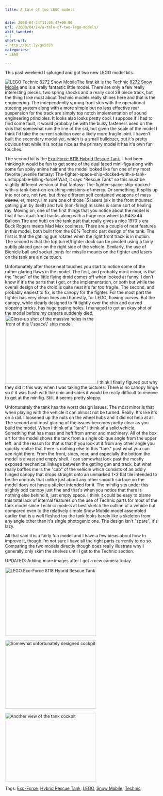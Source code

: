 ```yaml
---
title: A tale of two LEGO models


date: 2008-04-24T11:05:47+00:00
url: /2008/04/24/a-tale-of-two-lego-models/
aktt_tweeted:
- 1
short-url:
- http://bit.ly/gv5dJh
categories:
- LEGO

---
```

<div class='microid-mailto+http:sha1:ed8e70852ea380e32e61cbbd9dae32e9805a3e80'>

This past weekend I splurged and got two new LEGO model kits.



<img src='http://farm4.static.flickr.com/3049/2437178549_f68a50156f_m.jpg' alt='LEGO Technic 8272 Snow Mobile' class='alignleft' />The first kit is the <a href="http://technic.lego.com/en-us/products/speed/8272speed.aspx">Technic 8272 Snow Mobile</a> and is a really fantastic little model. There are only a few really interesting pieces, two spring shocks and a really cool 28 piece track, but the thing I like most about Technic models really shines here and that is the engineering. The independently sprung front skis with the operational steering system along with a more simple but no less effective rear suspension for the track are simply top notch implementation of sound engineering principles. It looks also looks pretty cool. I suppose if I had to find some fault, it would probably be with the bulky fasteners used on the skis that somewhat ruin the line of the ski, but given the scale of the model I think I'd take the current solution over a likely more fragile joint. I haven't built the secondary model yet, which is a small bulldozer, but it's pretty obvious that while it is not as nice as the primary model it has it's own fun touches.



The second kit is the <a href="http://exoforce.lego.com/en-us/products/humans/8118.aspx">Exo-Force 8118 Hybrid Rescue Tank</a>. I had been thinking it would be fun to get some of the dual faced mini-figs along with some fun spiky anime hair and the model looked like fun one of my most favorite juvenile fantasy: The-fighter-space-ship-docked-with-a-tank-unstoppable-killing-force! Wait, it says "Rescue Tank" so this must be slightly different version of that fantasy: The-fighter-space-ship-docked-with-a-tank-bent-on-crushing-missions-of-mercy. Or something. It splits up into not one, not two, but <em>three</em> different self contained weapons of mass <strike>destru</strike>, er, mercy. I'm sure one of those 15 lasers (six in the front mounted gatling gun by itself) and two (non-firing) missiles is some sort of healing ray. Moving on, one of the first things that you notice about the model is that it has dual-front tracks along with a huge rear wheel (a 94.8&#215;44 Balloon Tire and hub) on the tank part that really gives a nice 1970's era Buck Rogers meets Mad Max coolness. There are a couple of neat features in this model, both built from the 80% Technic part design of the tank. The first is that the gatling gun rotates when the right front track is in motion. The second is that the top turret/fighter dock can be pivoted using a fairly subtly placed gear on the right side of the vehicle. Similarly, the use of Bionicle ball and socket joints for missile mounts on the fighter and lasers on the tank are a nice touch.



Unfortunately after those neat touches you start to notice some of the rather glaring flaws in the model. The first, and probably most minor, is that the "head" of the little flying droid comes off when looked at funny. I don't know if it's the parts that I got, or the implementation, or both but while the overall design of the droid is quite neat it's far too fragile. The second, and probably easiest to fix, is the canopy for the fighter. For the most part the fighter has very clean lines and honestly, for LEGO, flowing curves. But the canopy, while clearly designed to fit tightly over the chin and curved slopping bricks, has huge gaping holes. I managed to get an okay shot of the model before my camera suddenly died. <a href='http://www.cavort.org/wp-content/uploads/2008/04/2008-04-23-april-legos-035.jpg'><img src="http://www.cavort.org/wp-content/uploads/2008/04/2008-04-23-april-legos-035-300x224.jpg" alt="Close-up shot of the massive holes in the front of this \&quot;space\&quot; ship model." title="Not vacuum rated" width="300" height="224" class="alignright size-medium wp-image-654" /></a> I think I finally figured out why they did it this way when I was taking the pictures: There is no canopy hinge so if it was flush with the chin and sides it would be really difficult to remove to get at the minifig. Still, it seems pretty sloppy.



Unfortunately the tank has the worst design issues. The most minor is that when playing with the vehicle it can almost not be turned. Really. It's like it's on a rail. I loosened up the nuts on the wheel hubs and it did not help at all. The second and most glaring of the issues becomes pretty clear as you build the model. When I think of a "tank" I think of a solid vehicle. Something that has mass and heft from armor and machinery. All of the box art for the model shows the tank from a single oblique angle from the upper left, and the reason for that is that if you look at it from any other angle you quickly realize that there is nothing else to this "tank" past what you can see right there. From the front, sides, rear, and especially the bottom the model is a vast and empty shell. I can somewhat look past the mostly exposed mechanical linkage between the gatling gun and track, but what really baffles me is the "cab" of the vehicle which consists of an oddly hinged canopy that drops straight onto an unmarked 1&#215;2 flat tile intended to be the controls that unlike just about any other smooth surface on the model does not have a sticker intended for it. The minifig sits under this slightly odd canopy just fine and that's when you notice that there is nothing else behind it, just empty space. I think it could be easy to blame this total lack of internal features on the use of Technic parts for most of the tank model since Technic models at best sketch the outline of a vehicle but compared even to the relatively simple Snow Mobile model assembled earlier that is a well fleshed toy the tank looks barely like a skeleton from any angle other than it's single photogenic one. The design isn't "spare", it's lazy.



All that said it is a fairly fun model and I have a few ideas about how to improve it, though I'm not sure I have all the right parts currently to do so. Comparing the two models directly though does really illustrate why I generally only skim the shelves until I get to the Technic section.



UPDATED: Adding more images after I got a new camera today.



<a href='http://www.cavort.org/wp-content/uploads/2008/04/2008-04-24-004.jpg'><img src="http://www.cavort.org/wp-content/uploads/2008/04/2008-04-24-004-300x225.jpg" alt="LEGO Exo-Force 8118 Hybrid Rescue Tank" title="LEGO Exo-Force 8118 Hybrid Rescue Tank" width="300" height="225" class="alignone size-medium wp-image-658" /></a>



<a href='http://www.cavort.org/wp-content/uploads/2008/04/2008-04-24-011.jpg'><img src="http://www.cavort.org/wp-content/uploads/2008/04/2008-04-24-011-300x225.jpg" alt="Somewhat unfortunately designed cockpit" title="Lego Exo-Force 8118 Hybrid Rescue Tank - Cockpit Closeup" width="300" height="225" class="alignnone size-medium wp-image-659" /></a>



<a href='http://www.cavort.org/wp-content/uploads/2008/04/2008-04-24-002.jpg'><img src="http://www.cavort.org/wp-content/uploads/2008/04/2008-04-24-002-300x225.jpg" alt="Another view of the tank cockpit" title="LEGO Exo-Force 8118 Hybrid Rescue Tank - Cockpit front view" width="300" height="225" class="alignnone size-medium wp-image-660" /></a>

</div>

<div class="st-post-tags">
Tags: <a href="http://www.cavort.org/tag/exo-force/" title="Exo-Force" rel="tag">Exo-Force</a>, <a href="http://www.cavort.org/tag/hybrid-rescue-tank/" title="Hybrid Rescue Tank" rel="tag">Hybrid Rescue Tank</a>, <a href="http://www.cavort.org/tag/lego/" title="LEGO" rel="tag">LEGO</a>, <a href="http://www.cavort.org/tag/snow-mobile/" title="Snow Mobile" rel="tag">Snow Mobile</a>, <a href="http://www.cavort.org/tag/technic/" title="Technic" rel="tag">Technic</a><br />
</div>